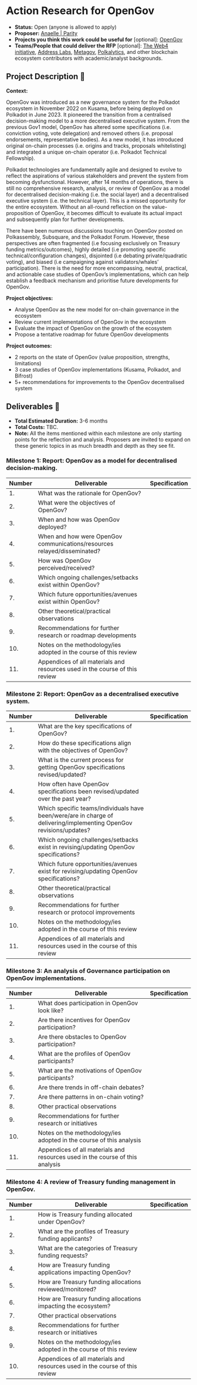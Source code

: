 # Action Research for OpenGov

* **Status:** Open (anyone is allowed to apply) 
* **Proposer:**  [Anaelle | Parity](https://github.com/anaelleparity)
* **Projects you think this work could be useful for** [optional]: [OpenGov](https://wiki.polkadot.network/docs/learn-polkadot-opengov-index)
* **Teams/People that could deliver the RFP** [optional]: [The Web4 initiative](https://forum.polkadot.network/t/the-web4-initiative-decentralizing-user-powers-and-controls/4202/3), [Address Labs](https://polkadot.polkassembly.io/referenda/450), [Metagov](https://polkadot.polkassembly.io/post/1777), [Polkalytics](https://polkadot.polkassembly.io/referenda/459), and other blockchain ecosystem contributors with academic/analyst backgrounds.

## Project Description :page_facing_up:   

**Context:**

OpenGov was introduced as a new governance system for the Polkadot ecosystem in November 2022 on Kusama, before being deployed on Polkadot in June 2023. It pioneered the transition from a centralised decision-making model to a more decentralised executive system. 
From the previous Gov1 model, OpenGov has altered some specifications (i.e. conviction voting, vote delegation) and removed others (i.e. proposal endorsements, representative bodies). As a new model, it has introduced original on-chain processes (i.e. origins and tracks, proposals whitelisting) and integrated a unique on-chain operator (i.e. Polkadot Technical Fellowship).

Polkadot technologies are fundamentally agile and designed to evolve to reflect the aspirations of various stakeholders and prevent the system from becoming dysfunctional. However, after 14 months of operations, there is still no comprehensive research, analysis, or review of OpenGov as a model for decentralised decision-making (i.e. the social layer) and a decentralised executive system (i.e. the technical layer).
This is a missed opportunity for the entire ecosystem. Without an all-round reflection on the value-proposition of OpenGov, it becomes difficult to evaluate its actual impact and subsequently plan for further developments. 

There have been numerous discussions touching on OpenGov posted on Polkassembly, Subsquare, and the Polkadot Forum. However, these perspectives are often fragmented (i.e focusing exclusively on Treasury funding metrics/outcomes), highly detailed (i.e promoting specific technical/configuration changes), disjointed (i.e debating private/quadratic voting), and biased (i.e campaigning against validators/whales’ participation). 
There is the need for more encompassing, neutral, practical, and actionable case studies of OpenGov’s implementations, which can help establish a feedback mechanism and prioritise future developments for OpenGov.


**Project objectives:**

- Analyse OpenGov as the new model for on-chain governance in the ecosystem
- Review current implementations of OpenGov in the ecosystem
- Evaluate the impact of OpenGov on the growth of the ecosystem
- Propose a tentative roadmap for future OpenGov developments


**Project outcomes:**

- 2 reports on the state of OpenGov (value proposition, strengths, limitations)
- 3 case studies of OpenGov implementations (Kusama, Polkadot, and Bifrost)
- 5+ recommendations for improvements to the OpenGov decentralised system



## Deliverables :nut_and_bolt:

* **Total Estimated Duration:** 3-6 months
* **Total Costs:** TBC. 
* **Note:** All the items mentioned within each milestone are only starting points for the reflection and analysis. Proposers are invited to expand on these generic topics in as much breadth and depth as they see fit.

### Milestone 1: Report: OpenGov as a model for decentralised decision-making.

| Number | Deliverable | Specification | 
| ------------- | ------------- | ------------- |
| 1. | What was the rationale for OpenGov?  
| 2. | What were the objectives of OpenGov? 
| 3. | When and how was OpenGov deployed? 
| 4. | When and how were OpenGov communications/resources relayed/disseminated?
| 5. | How was OpenGov perceived/received?
| 6. | Which ongoing challenges/setbacks exist within OpenGov?
| 7. | Which future opportunities/avenues exist within OpenGov?
| 8. | Other theoretical/practical observations
| 9. | Recommendations for further research or roadmap developments
| 10. | Notes on the methodology/ies adopted in the course of this review
| 11. | Appendices of all materials and resources used in the course of this review


### Milestone 2: Report: OpenGov as a decentralised executive system.

| Number | Deliverable | Specification | 
| ------------- | ------------- | ------------- |
| 1. | What are the key specifications of OpenGov?  
| 2. | How do these specifications align with the objectives of OpenGov? 
| 3. | What is the current process for getting OpenGov specifications revised/updated? 
| 4. | How often have OpenGov specifications been revised/updated over the past year?
| 5. | Which specific teams/individuals have been/were/are in charge of delivering/implementing OpenGov revisions/updates?
| 6. | Which ongoing challenges/setbacks exist in revising/updating OpenGov specifications?
| 7. | Which future opportunities/avenues exist for revising/updating OpenGov specifications?
| 8. | Other theoretical/practical observations
| 9. | Recommendations for further research or protocol improvements
| 10. | Notes on the methodology/ies adopted in the course of this review
| 11. | Appendices of all materials and resources used in the course of this review


### Milestone 3: An analysis of Governance participation on OpenGov implementations. 

| Number | Deliverable | Specification | 
| ------------- | ------------- | ------------- |
| 1. | What does participation in OpenGov look like?
| 2. | Are there incentives for OpenGov participation?
| 3. | Are there obstacles to OpenGov participation?
| 4. | What are the profiles of OpenGov participants?
| 5. | What are the motivations of OpenGov participants?
| 6. | Are there trends in off-chain debates?
| 7. | Are there patterns in on-chain voting?
| 8. | Other practical observations
| 9. | Recommendations for further research or initiatives
| 10. | Notes on the methodology/ies adopted in the course of this analysis
| 11. | Appendices of all materials and resources used in the course of this analysis


### Milestone 4: A review of Treasury funding management in OpenGov.

| Number | Deliverable | Specification | 
| ------------- | ------------- | ------------- |
| 1. | How is Treasury funding allocated under OpenGov?
| 2. | What are the profiles of Treasury funding applicants? 
| 3. | What are the categories of Treasury funding requests?
| 4. | How are Treasury funding applications impacting OpenGov?
| 5. | How are Treasury funding allocations reviewed/monitored?
| 6. | How are Treasury funding allocations impacting the ecosystem?
| 7. | Other practical observations
| 8. | Recommendations for further research or initiatives
| 9. | Notes on the methodology/ies adopted in the course of this review
| 10. | Appendices of all materials and resources used in the course of this review

